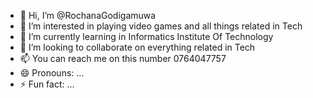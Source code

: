 - 👋 Hi, I’m @RochanaGodigamuwa
- 👀 I’m interested in playing video games and all things related in Tech
- 🌱 I’m currently learning in Informatics Institute Of Technology
- 💞️ I’m looking to collaborate on everything related in Tech
- 📫 You can reach me on this number 0764047757
- 😄 Pronouns: ...
- ⚡ Fun fact: ...

<!---
RochanaGodigamuwa/RochanaGodigamuwa is a ✨ special ✨ repository because its `README.md` (this file) appears on your GitHub profile.
You can click the Preview link to take a look at your changes.
--->
